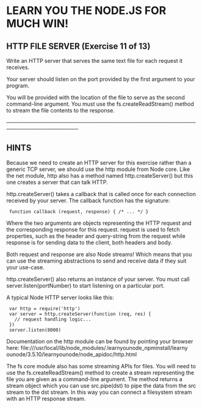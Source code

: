  # LEARN YOU THE NODE.JS FOR MUCH WIN!

 ## HTTP FILE SERVER (Exercise 11 of 13)

  Write an HTTP server that serves the same text file for each
  request it receives.

  Your server should listen on the port provided by the first
  argument to your program.

  You will be provided with the location of the file to serve as the
  second command-line argument. You must use the
  fs.createReadStream() method to stream the file contents to the
  response.

 ─────────────────────────────────────────────────────────────────────

 ## HINTS

  Because we need to create an HTTP server for this exercise rather
  than a generic TCP server, we should use the http module from Node
  core. Like the net module, http also has a method named
  http.createServer() but this one creates a server that can talk
  HTTP.

  http.createServer() takes a callback that is called once for each
  connection received by your server. The callback function has the
  signature:

     function callback (request, response) { /* ... */ }

  Where the two arguments are objects representing the HTTP request
  and the corresponding response for this request. request is used
  to fetch properties, such as the header and query-string from the
  request while response is for sending data to the client, both
  headers and body.

  Both request and response are also Node streams! Which means that
  you can use the streaming abstractions to send and receive data if
  they suit your use-case.

  http.createServer() also returns an instance of your server. You
  must call server.listen(portNumber) to start listening on a
  particular port.

  A typical Node HTTP server looks like this:

     var http = require('http')
     var server = http.createServer(function (req, res) {
       // request handling logic...
     })
     server.listen(8000)

  Documentation on the http module can be found by pointing your
  browser here:
  file:///usr/local/lib/node_modules/.learnyounode_npminstall/learny
  ounode/3.5.10/learnyounode/node_apidoc/http.html

  The fs core module also has some streaming APIs for files. You
  will need to use the fs.createReadStream() method to create a
  stream representing the file you are given as a command-line
  argument. The method returns a stream object which you can use
  src.pipe(dst) to pipe the data from the src stream to the dst
  stream. In this way you can connect a filesystem stream with an
  HTTP response stream.